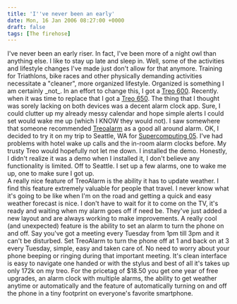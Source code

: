 ```yaml
---
title: 'I''ve never been an early'
date: Mon, 16 Jan 2006 08:27:00 +0000
draft: false
tags: [The firehose]
---
```


I've never been an early riser. In fact, I've been more of a night owl than anything else. I like to stay up late and sleep in. Well, some of the activities and lifestyle changes I've made just don't allow for that anymore. Training for Triathlons, bike races and other physically demanding activities necessitate a "cleaner", more organized lifestyle. Organized is something I am certainly \_not\_. In an effort to change this, I got a [Treo 600](http://www.palm.com/us/products/smartphones/treo600/). Recently. when it was time to replace that I got a [Treo 650](http://www.palm.com/us/products/smartphones/treo650/). The thing that I thought was sorely lacking on both devices was a decent alarm clock app. Sure, I could clutter up my already messy calendar and hope simple alerts I could set would wake me up (which I KNOW they would not). I saw somewhere that someone recommended [Treoalarm](http://www.treoalarm.com/) as a good all around alarm. OK, I decided to try it on my trip to Seattle, WA for [Supercomputing 05](http://www.sc05,org/). I've had problems with hotel wake up calls and the in-room alarm clocks before. My trusty Treo would hopefully not let me down. I installed the demo. Honestly, I didn't realize it was a demo when I installed it, I don't believe any functionality is limited. Off to Seattle. I set up a few alarms, one to wake me up, one to make sure I got up.  
A really nice feature of TreoAlarm is the ability it has to update weather. I find this feature extremely valuable for people that travel. I never know what it's going to be like when I'm on the road and getting a quick and easy weather forecast is nice. I don't have to wait for it to come on the TV, it's ready and waiting when my alarm goes off if need be. They've just added a new layout and are always working to make improvements. A really cool (and unexpected) feature is the ability to set an alarm to turn the phone on and off. Say you've got a meeting every Tuesday from 1pm till 3pm and it can't be disturbed. Set TreoAlarm to turn the phone off at 1 and back on at 3 every Tuesday, simple, easy and taken care of. No need to worry about your phone beeping or ringing during that important meeting. It's clean interface is easy to navigate one handed or with the stylus and best of all it's takes up only 172k on my treo. For the pricetag of $18.50 you get one year of free upgrades, an alarm clock with multiple alarms, the ability to get weather anytime or automatically and the feature of automatically turning on and off the phone in a tiny footprint on everyone's favorite smartphone.
